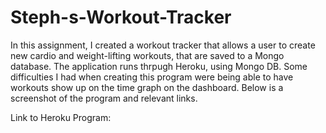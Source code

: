 # Steph-s-Workout-Tracker

In this assignment, I created a workout tracker that allows a user to create new cardio and weight-lifting workouts, that are saved to a Mongo database. The application runs thrpugh Heroku, using Mongo DB. Some difficulties I had when creating this program were being able to have workouts show up on the time graph on the dashboard. Below is a screenshot of the program and relevant links.

Link to Heroku Program:
